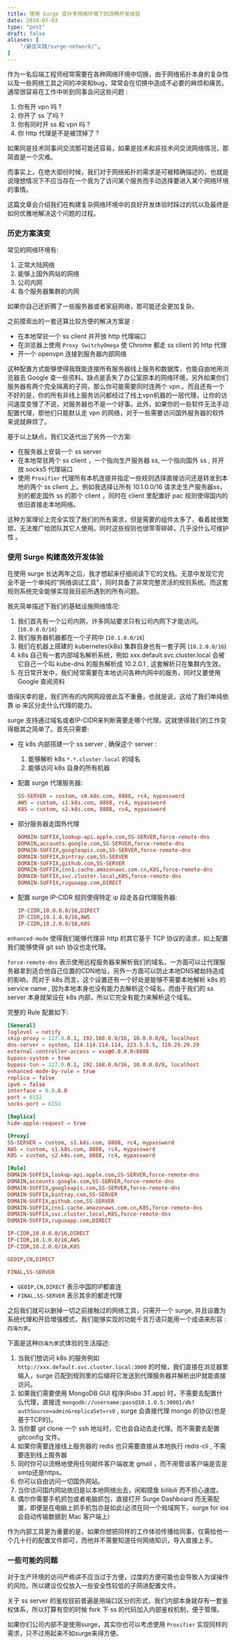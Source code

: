 ```yaml
---
title: 使用 Surge 提升多网络环境下的流畅开发体验
date: 2018-07-03
type: "post"
draft: false
aliases: [
    "/最佳实践/surge-network/",
]
---
```


作为一名后端工程师经常需要在各种网络环境中切换，由于网络拓扑本身的复杂性以及一些网络工具之间的冲突和bug，常常会在切换中造成不必要的麻烦和痛苦。通常很容易在工作中听到同事会问这些问题 : 

1. 你有开 vpn 吗 ? 
2. 你开了 ss 了吗 ? 
3. 你有同时开 ss 和 vpn 吗 ?
4. 你 http 代理是不是被顶掉了 ? 

如果同是技术同事间交流那可能还容易，如果是技术和非技术间交流网络情况，那简直是一个灾难。

而事实上，在绝大部份时候，我们对于网络拓扑的需求是可被精确描述的，也就是说理想情况下不应当存在一个我为了访问某个服务而手动选择要进入某个网络环境的事情。

这篇文章会介绍我们在构建复杂网络环境中的良好开发体验时踩过的坑以及最终是如何优雅地解决这个问题的过程。

### 历史方案演变

常见的网络环境有:

1. 正常大陆网络
2. 能够上国外网站的网络
3. 公司内网
4. 各个服务器集群的内网

如果你自己还折腾了一些服务器或者家庭网络，那可能还会更加复杂。

之前摸索出的一套还算比较方便的解决方案是 :

- 在本地常驻一个 ss client 并开放 http 代理端口
- 在浏览器上使用 `Proxy SwitchyOmega` 使 Chrome 都走 ss client 的 http 代理
- 开一个 openvpn 连接到服务器内部网络

这种配置方式能够使得我既能连接所有服务器线上服务和数据库，也能自由地用浏览器去 Google 查一些资料。缺点是丢失了办公室原本的网络环境，另外如果你们服务器有两个完全隔离的子网，那么你可能需要同时连两个 vpn 。而且还有一个不好的是，你的所有非线上服务访问都经过了线上vpn机器的一层代理，让你的访问速度变慢了不说，对服务器也不是一个好事。此外，如果你的一些软件无法手动配置代理，那他们只能默认走 vpn 的网络，对于一些需要访问国外服务器的软件来说就麻烦了。

基于以上缺点，我们又迭代出了另外一个方案:

- 在服务器上安装一个 ss server
- 在本地常驻两个 ss client ，一个指向生产服务器 ss, 一个指向国外 ss , 并开放 socks5 代理端口
- 使用 `Proxifier` 代理所有本机连接并指定一些规则选择直接访问还是转发到本地的两个 ss client 上。例如我选择让所有 10.1.0.0/16 请求走生产服务器ss，别的都走国外 ss 的那个 client ，同时在 client 里配置好 pac 规则使得国内的依旧直接走本地网络。

这种方案理论上完全实现了我们的所有需求，但是需要的组件太多了，看着就很繁琐，无法推广给团队其它人使用。同时这些规则也很零零碎碎，几乎没什么可维护性 。

### 使用 Surge 构建高效开发体验

在使用 surge 长达两年之后，我才想起来仔细阅读下它的文档。无意中发现它完全不是一个单纯的"网络调试工具"，同时具备了非常完整灵活的规则系统。而这套规则系统完全能够实现我目前所遇到的所有问题。

我先简单描述下我们的基础设施网络情况:

1. 我们首先有一个公司内网，许多网站要求只有公司内网下才能访问。(`10.0.0.0/16`)
2. 我们服务器机器都在一个子网中 (`10.1.0.0/16`)
3. 我们在机器上搭建的 kubernetes(k8s) 集群自身也有一套子网 (`10.2.0.0/16`)
4. k8s 自己有一套内部域名解析系统，例如 xxx.default.svc.cluster.local 会被它自己一个叫 kube-dns 的服务解析成 10.2.0.1 , 这套解析只在集群内生效。
5. 在日常开发中，我们经常需要在本地访问各种内网中的服务，同时又要使用 Google 查阅资料

值得庆幸的是，我们所有的内网网段彼此互不重叠，也就是说，这给了我们单纯依靠 ip 来区分走什么代理的能力。

surge 支持通过域名或者IP-CIDR来判断需要走哪个代理。这就使得我们的工作变得极其之简单了。首先只需要:

- 在 k8s 内部搭建一个 ss server , 确保这个 server :
	1. 能够解析 k8s `*.*.cluster.local` 的域名
	2. 能够访问 k8s 自身的所有机器
- 配置 surge 代理服务器:

	```toml
	SS-SERVER = custom, s0.k8s.com, 8888, rc4, mypassword
	AWS = custom, s1.k8s.com, 8888, rc4, mypassword
	K8S = custom, s2.k8s.com, 8888, rc4, mypassword
	```
- 部分服务器走国外代理
	
	```toml
	DOMAIN-SUFFIX,lookup-api.apple.com,SS-SERVER,force-remote-dns
	DOMAIN,accounts.google.com,SS-SERVER,force-remote-dns
	DOMAIN-SUFFIX,googleapis.com,SS-SERVER,force-remote-dns
	DOMAIN-SUFFIX,bintray.com,SS-SERVER
	DOMAIN-SUFFIX,github.com,SS-SERVER
	DOMAIN-SUFFIX,cnn1.cache.amazonaws.com.cn,K8S,force-remote-dns
	DOMAIN-SUFFIX,svc.cluster.local,K8S,force-remote-dns
	DOMAIN-SUFFIX,ruguoapp.com,DIRECT
	```

- 配置 surge IP-CIDR 规则使得特定 ip 段走各自代理服务器:

	```toml
	IP-CIDR,10.0.0.0/16,DIRECT
	IP-CIDR,10.1.0.0/16,AWS
	IP-CIDR,10.2.0.0/16,K8S
	```

`enhanced-mode` 使得我们能够代理非 http 的其它基于 TCP 协议的请求，如上配置我们能够使得 git ssh 协议也走代理。

`force-remote-dns` 表示使用远程服务器来解析我们的域名，一方面可以让代理服务器拿到适合他自己位置的CDN地址，另外一方面可以防止本地DNS被劫持造成的影响，而对于 k8s 而言，这个设置还有一个好处是能够不需要本地解析 k8s 的 service name , 因为本地本身也没有能力去解析这个域名。而由于我们的 ss server 本身就架设在 k8s 内部，所以它完全有能力来解析这个域名。

完整的 Rule 配置如下:

```toml
[General]
loglevel = notify
skip-proxy = 127.0.0.1, 192.168.0.0/16, 10.0.0.0/8, localhost
dns-server = system, 114.114.114.114, 223.5.5.5, 119.29.29.29
external-controller-access = xxx@0.0.0.0:8888
bypass-system = true
bypass-tun = 127.0.0.1, 192.168.0.0/16, 10.0.0.0/8, localhost
enhanced-mode-by-rule = true
replica = false
ipv6 = false
interface = 0.0.0.0
port = 6152
socks-port = 6153

[Replica]
hide-apple-request = true

[Proxy]
SS-SERVER = custom, s1.k8s.com, 8888, rc4, mypassword
AWS = custom, s1.k8s.com, 8888, rc4, mypassword
K8S = custom, s2.k8s.com, 8888, rc4, mypassword

[Rule]
DOMAIN-SUFFIX,lookup-api.apple.com,SS-SERVER,force-remote-dns
DOMAIN,accounts.google.com,SS-SERVER,force-remote-dns
DOMAIN-SUFFIX,googleapis.com,SS-SERVER,force-remote-dns
DOMAIN-SUFFIX,bintray.com,SS-SERVER
DOMAIN-SUFFIX,github.com,SS-SERVER
DOMAIN-SUFFIX,cnn1.cache.amazonaws.com.cn,K8S,force-remote-dns
DOMAIN-SUFFIX,svc.cluster.local,K8S,force-remote-dns
DOMAIN-SUFFIX,ruguoapp.com,DIRECT

IP-CIDR,10.0.0.0/16,DIRECT
IP-CIDR,10.1.0.0/16,AWS
IP-CIDR,10.2.0.0/16,K8S

GEOIP,CN,DIRECT

FINAL,SS-SERVER
```

- `GEOIP,CN,DIRECT` 表示中国的IP都直连
- `FINAL,SS-SERVER` 表示其余的都走代理

之后我们就可以删掉一切之前接触过的网络工具，只需开一个 surge, 并且设置为系统代理和开启增强模式，我们能够实现的功能千言万语只能用一个成语来形容 : `四海为家`。

下面是这种`四海为家`式体验的生活描述:

1. 当我们想访问 k8s 的服务例如 `http://xxx.default.svc.cluster.local:3000` 的时候，我们直接在浏览器里输入，surge 匹配到规则里的后缀将它发送到代理服务器并解析出IP就能直接访问。
2. 如果我们需要使用 MongoDB GUI 程序(Robo 3T.app) 时，不需要去配置什么代理，直接连 `mongodb://username:pass@10.1.0.5:30001/db?authSource=admin&replicaSet=rs0` , surge 会直接代理 mongo 的协议(也是基于TCP的)。
3. 当你要 git clone 一个 ssh 地址时，它也会自动去走代理。而不需要去配置 gitconfig 文件。
4. 如果你需要连接线上服务器的 redis 也只需要直接从本地执行 redis-cli , 不需要连到线上服务器
5. 同时你可以流畅地使用任何邮件客户端收发 gmail ，而不用管该客户端是否是smtp还是https。
6. 你可以自由访问一切国外网站。
7. 当你访问国内网站依旧是以本地网络出去，闲暇摸鱼 bilibili 而不担心速度。
8. 偶尔你需要手机抓包或者电脑抓包，直接打开 Surge Dashboard 而无需配置，即便是在电脑上抓手机包亦是如此(必须在同一个局域网下，surge for ios 会自动传输数据到 Mac 客户端上)

作为内部工具更为重要的是，如果你想把同样的工作体验传播给同事，仅需给他一个几十行的配置文件即可，而他并不需要知道任何网络知识，导入直接上手。

### 一些可能的问题

对于生产环境的访问严格讲不应当过于方便，过度的方便可能也会导致人为误操作的风险。所以建议仅仅放入一些安全性较低的子网进配置文件。

关于 ss server 的鉴权目前普遍是用端口区分的形式，我们内部本身就存有一套鉴权体系，所以打算有空的时候 fork 下 ss 的代码加入内部鉴权机制，便于管理。

如果你们公司内部不是使用surge，其实你也可以考虑使用 `Proxifier` 实现同样的需求，只不过用起来不如surge来得方便。

